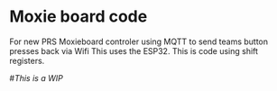 # Moxie board code

For new PRS Moxieboard controler using MQTT to send teams button presses back via Wifi
This uses the ESP32.  This is code using shift registers.

 #*This is a WIP*
 